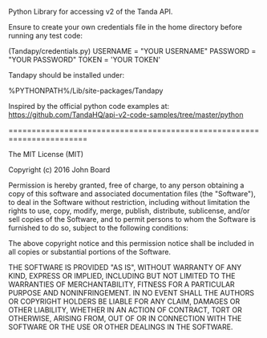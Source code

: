 Python Library for accessing v2 of the Tanda API.

Ensure to create your own credentials file in the home directory before running any test code:

(Tandapy/credentials.py)
USERNAME = "YOUR USERNAME"
PASSWORD = "YOUR PASSWORD"
TOKEN = 'YOUR TOKEN'

Tandapy should be installed under:

%PYTHONPATH%/Lib/site-packages/Tandapy

Inspired by the official python code examples at:
https://github.com/TandaHQ/api-v2-code-samples/tree/master/python

=======================================================================

The MIT License (MIT)

Copyright (c) 2016 John Board

Permission is hereby granted, free of charge, to any person obtaining a copy
of this software and associated documentation files (the "Software"), to deal
in the Software without restriction, including without limitation the rights
to use, copy, modify, merge, publish, distribute, sublicense, and/or sell
copies of the Software, and to permit persons to whom the Software is
furnished to do so, subject to the following conditions:

The above copyright notice and this permission notice shall be included in all
copies or substantial portions of the Software.

THE SOFTWARE IS PROVIDED "AS IS", WITHOUT WARRANTY OF ANY KIND, EXPRESS OR
IMPLIED, INCLUDING BUT NOT LIMITED TO THE WARRANTIES OF MERCHANTABILITY,
FITNESS FOR A PARTICULAR PURPOSE AND NONINFRINGEMENT. IN NO EVENT SHALL THE
AUTHORS OR COPYRIGHT HOLDERS BE LIABLE FOR ANY CLAIM, DAMAGES OR OTHER
LIABILITY, WHETHER IN AN ACTION OF CONTRACT, TORT OR OTHERWISE, ARISING FROM,
OUT OF OR IN CONNECTION WITH THE SOFTWARE OR THE USE OR OTHER DEALINGS IN THE
SOFTWARE.